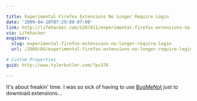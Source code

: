 ```yaml
---

title: Experimental Firefox Extensions No Longer Require Login
date: '2009-04-18T07:29:00-07:00'
link: http://lifehacker.com/5207411/experimental-firefox-extensions-no-longer-require-login
via: Lifehacker
engineer:
  slug: experimental-firefox-extensions-no-longer-require-login
  url: /2009/04/experimental-firefox-extensions-no-longer-require-login/

# Custom Properties
guid: http://www.tylerbutler.com/?p=376

---
```


It's about freakin' time. I was so sick of having to use [BugMeNot](http://www.bugmenot.com) just to
download extensions...
